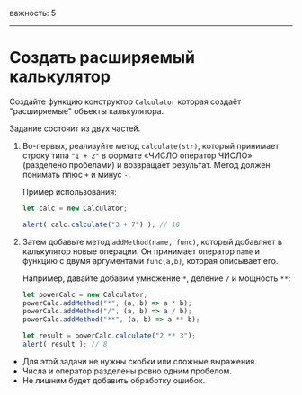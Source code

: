 важность: 5

---

# Создать расширяемый калькулятор

Создайте функцию конструктор `Calculator` которая создаёт "расширяемые" объекты калькулятора.

Задание состояит из двух частей.

1. Во-первых, реализуйте метод `calculate(str)`, который принимает строку типа `"1 + 2"` в формате «ЧИСЛО оператор ЧИСЛО» (разделено пробелами) и возвращает результат. Метод должен понимать плюс `+` и минус `-`.

    Пример использования:

    ```js
    let calc = new Calculator;

    alert( calc.calculate("3 + 7") ); // 10
    ```
2. Затем добавьте метод `addMethod(name, func)`, который добавляет в калькулятор новые операции. Он принимает оператор `name` и функцию с двумя аргументами `func(a,b)`, которая описывает его.

    Например, давайте добавим умножение `*`, деление `/` и мощность `**`:

    ```js
    let powerCalc = new Calculator;
    powerCalc.addMethod("*", (a, b) => a * b);
    powerCalc.addMethod("/", (a, b) => a / b);
    powerCalc.addMethod("**", (a, b) => a ** b);

    let result = powerCalc.calculate("2 ** 3");
    alert( result ); // 8
    ```

- Для этой задачи не нужны скобки или сложные выражения.
- Числа и оператор разделены ровно одним пробелом.
- Не лишним будет добавить обработку ошибок.

